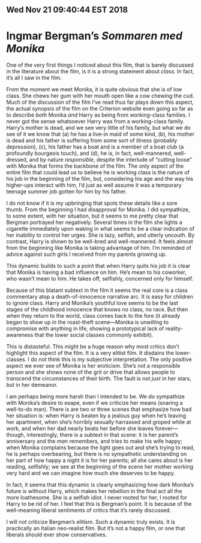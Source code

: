 Wed Nov 21 09:40:44 EST 2018
----------------------------
Ingmar Bergman’s _Sommaren med Monika_
======================================

One of the very first things I noticed about this film, that is barely discussed
in the literature about the film, is it is a strong statement about _class_. In
fact, it’s all I saw in the film.

From the moment we meet Monika, it is quite obvious that she is of low class.
She chews her gum with her mouth open like a cow chewing the cud. Much of the
discussion of the film I’ve read thus far plays down this aspect, the actual
synopsis of the film on the Criterion website even going so far as to describe
_both_ Monika _and_ Harry as being from working-class families. I never got the
sense whatsoever Harry was from a working-class family. Harry’s mother is dead,
and we see very little of his family, but what we do see of it we know that (a)
he has a live-in maid of some kind, (b), his mother is dead and his father is
suffering from some sort of illness (probably depression), (c), his father has a
boat and is a member of a boat club (a profoundly bourgeois touch), and (d), he
is, in fact, well-mannered, well-dressed, and by nature _responsible_, despite
the interlude of “cutting loose” with Monika that forms the backbone of the
film. The only aspect of the entire film that could lead us to believe he is
working class is the nature of his job in the beginning of the film, but,
considering his age and the way his higher-ups interact with him, I’d just as
well assume it was a temporary teenage summer job gotten for him by his father.

I do not know if it is my upbringing that spots these details like a sore thumb.
From the beginning I had disapproval for Monika. I did sympathize, to some
extent, with her situation, but it seems to me pretty clear that Bergman
portrayed her negatively. Several times in the film she lights a cigarette
immediately upon waking in what seems to be a clear indication of her inability
to control her urges. She is lazy, selfish, and utterly uncouth. By contrast,
Harry is shown to be well-bred and well-mannered. It feels almost from the
beginning like Monika is taking advantage of him. I’m reminded of advice against
such girls I received from my parents growing up.

This dynamic builds to such a point that when Harry quits his job it is clear
that Monika is having a bad influence on him. He’s mean to his coworker, who
wasn’t mean to him. He takes off, selfishly, concerned only for himself.

Because of this blatant subtext in the film it seems the real core is a class
commentary atop a death-of-innocence narrative arc. It is easy for children to
ignore class. Harry and Monika’s youthful love seems to be the last stages of
the childhood innocence that knows no class, no race. But then when they return
to the world, class comes back to the fore (it already began to show up in the
roast-theft scene—Monika is unwilling to compromise with anything in life,
showing a prototypical lack of reality-awareness that the lower social classes
commonly exhibit).

This is distasteful. This might be a huge reason why most critics don’t
highlight this aspect of the film. It is a very elitist film. It disdains the
lower-classes. I do not think this is my subjective interpretation. The only
positive aspect we ever see of Monika is her eroticism. She’s not a responsible
person and she shows none of the grit or drive that allows people to transcend
the circumstances of their birth. The fault is not _just_ in her stars, but in
her demeanor.

I am perhaps being more harsh than I intended to be. We _do_ sympathize with
Monika’s desire to esape, even if we criticize her means (snaring a well-to-do
man). There is are two or three scenes that emphasize how bad her situation is:
when Harry is beaten by a jealous guy when he’s leaving her apartment, when
she’s horribly sexually harrassed and groped while at work, and when her dad
nearly beats her before she leaves forever—though, interestingly, there is a
subtext in that scene: it is her parent’s anniversary and the _man_ remembers,
and tries to make his wife happy; when Monika complains because the light goes
out and she’s trying to read, he is perhaps overbearing, but there is no
sympathetic understanding on her part of how happy a night it is for her
parents; all she cares about is her reading, selfishly; we see at the beginning
of the scene her mother working very hard and we can imagine how much she
deserves to be happy.

In fact, it seems that this dynamic is clearly emphasizing how dark Monika’s
future is without Harry, which makes her rebellion in the final act all the more
loathesome. She is a selfish idiot. I never rooted for her, I rooted for Harry
to be rid of her. I feel that this is Bergman’s point. It is because of the
well-meaning liberal sentiments of critics that it’s rarely discussed.

I will not criticize Bergman’s elitism. Such a dynamic truly exists. It is
practically an Italian neo-realist film. But it’s not a happy film, or one that
liberals should ever show conservatives.
